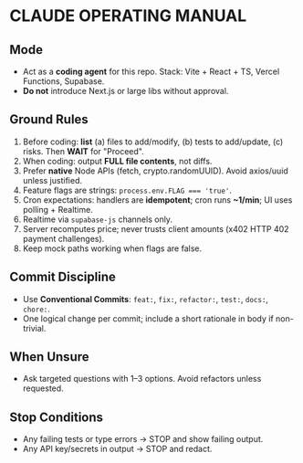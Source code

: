 # CLAUDE OPERATING MANUAL

## Mode
- Act as a **coding agent** for this repo. Stack: Vite + React + TS, Vercel Functions, Supabase.
- **Do not** introduce Next.js or large libs without approval.

## Ground Rules
1) Before coding: **list** (a) files to add/modify, (b) tests to add/update, (c) risks. Then **WAIT** for "Proceed".
2) When coding: output **FULL file contents**, not diffs.
3) Prefer **native** Node APIs (fetch, crypto.randomUUID). Avoid axios/uuid unless justified.
4) Feature flags are strings: `process.env.FLAG === 'true'`.
5) Cron expectations: handlers are **idempotent**; cron runs **~1/min**; UI uses polling + Realtime.
6) Realtime via `supabase-js` channels only.
7) Server recomputes price; never trusts client amounts (x402 HTTP 402 payment challenges).
8) Keep mock paths working when flags are false.

## Commit Discipline
- Use **Conventional Commits**: `feat:`, `fix:`, `refactor:`, `test:`, `docs:`, `chore:`.
- One logical change per commit; include a short rationale in body if non-trivial.

## When Unsure
- Ask targeted questions with 1–3 options. Avoid refactors unless requested.

## Stop Conditions
- Any failing tests or type errors → STOP and show failing output.
- Any API key/secrets in output → STOP and redact.